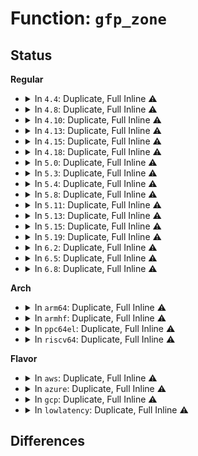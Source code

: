 # Function: <code>gfp_zone</code>

## Status
<b>Regular</b>
<ul>
<li>
<details>
<summary>In <code>4.4</code>: Duplicate, Full Inline ⚠️</summary>

**Collision:** Static Duplication

**Inline:** Full

**Transformation:** False

**Instances:**

```
In kernel/sched/fair.c (0)
Location: include/linux/gfp.h:367
Inline: True
```
```
In mm/oom_kill.c (ffffffff811910d7)
Location: include/linux/gfp.h:367
Inline: True
```
```
In mm/page_alloc.c (0)
Location: include/linux/gfp.h:367
Inline: True
```
```
In mm/vmscan.c (ffffffff811a0e52)
Location: include/linux/gfp.h:367
Inline: True
Inline callers:
  - mm/vmscan.c:throttle_direct_reclaim
  - mm/vmscan.c:do_try_to_free_pages
```
```
In mm/shmem.c (ffffffff811a908f)
Location: include/linux/gfp.h:367
Inline: True
Inline callers:
  - mm/shmem.c:shmem_getpage_gfp
```
```
In mm/mempolicy.c (0)
Location: include/linux/gfp.h:367
Inline: True
```
```
In mm/slub.c (ffffffff811ea7bf)
Location: include/linux/gfp.h:367
Inline: True
Inline callers:
  - mm/slub.c:___slab_alloc
```
```
In mm/migrate.c (0)
Location: include/linux/gfp.h:367
Inline: True
```
```
In fs/buffer.c (0)
Location: include/linux/gfp.h:367
Inline: True
```
</details>
</li>
<li>
<details>
<summary>In <code>4.8</code>: Duplicate, Full Inline ⚠️</summary>

**Collision:** Static Duplication

**Inline:** Full

**Transformation:** False

**Instances:**

```
In kernel/sched/fair.c (ffffffff810b516f)
Location: include/linux/gfp.h:377
Inline: True
Inline callers:
  - kernel/sched/fair.c:task_numa_work
```
```
In mm/oom_kill.c (ffffffff811a58c4)
Location: include/linux/gfp.h:377
Inline: True
```
```
In mm/page_alloc.c (ffffffff811ab05b)
Location: include/linux/gfp.h:377
Inline: True
Inline callers:
  - mm/page_alloc.c:__alloc_pages_nodemask
```
```
In mm/vmscan.c (ffffffff811bbfe0)
Location: include/linux/gfp.h:377
Inline: True
Inline callers:
  - mm/vmscan.c:node_reclaim
  - mm/vmscan.c:try_to_free_pages
  - mm/vmscan.c:throttle_direct_reclaim
  - mm/vmscan.c:do_try_to_free_pages
```
```
In mm/shmem.c (ffffffff811c077c)
Location: include/linux/gfp.h:377
Inline: True
Inline callers:
  - mm/shmem.c:shmem_getpage_gfp
  - mm/shmem.c:shmem_unuse
```
```
In mm/mempolicy.c (ffffffff811ffd7a)
Location: include/linux/gfp.h:377
Inline: True
Inline callers:
  - mm/mempolicy.c:queue_pages_test_walk
```
```
In mm/slub.c (ffffffff81209dd0)
Location: include/linux/gfp.h:377
Inline: True
Inline callers:
  - mm/slub.c:___slab_alloc
```
```
In mm/migrate.c (ffffffff81212a3e)
Location: include/linux/gfp.h:377
Inline: True
Inline callers:
  - mm/migrate.c:SyS_move_pages
```
```
In fs/buffer.c (0)
Location: include/linux/gfp.h:377
Inline: True
```
</details>
</li>
<li>
<details>
<summary>In <code>4.10</code>: Duplicate, Full Inline ⚠️</summary>

**Collision:** Static Duplication

**Inline:** Full

**Transformation:** False

**Instances:**

```
In kernel/sched/fair.c (ffffffff810bb638)
Location: include/linux/gfp.h:370
Inline: True
Inline callers:
  - kernel/sched/fair.c:task_numa_work
```
```
In mm/oom_kill.c (ffffffff811b5d67)
Location: include/linux/gfp.h:370
Inline: True
```
```
In mm/page_alloc.c (ffffffff811bb6db)
Location: include/linux/gfp.h:370
Inline: True
Inline callers:
  - mm/page_alloc.c:__alloc_pages_nodemask
```
```
In mm/vmscan.c (ffffffff811cc6b0)
Location: include/linux/gfp.h:370
Inline: True
Inline callers:
  - mm/vmscan.c:node_reclaim
  - mm/vmscan.c:try_to_free_pages
  - mm/vmscan.c:throttle_direct_reclaim
  - mm/vmscan.c:do_try_to_free_pages
```
```
In mm/shmem.c (ffffffff811d0d68)
Location: include/linux/gfp.h:370
Inline: True
Inline callers:
  - mm/shmem.c:shmem_getpage_gfp
  - mm/shmem.c:shmem_unuse
```
```
In mm/mempolicy.c (ffffffff812118a5)
Location: include/linux/gfp.h:370
Inline: True
Inline callers:
  - mm/mempolicy.c:queue_pages_test_walk
```
```
In mm/slub.c (ffffffff8121be40)
Location: include/linux/gfp.h:370
Inline: True
Inline callers:
  - mm/slub.c:___slab_alloc
```
```
In mm/migrate.c (ffffffff81224d39)
Location: include/linux/gfp.h:370
Inline: True
Inline callers:
  - mm/migrate.c:SYSC_move_pages
```
```
In fs/buffer.c (0)
Location: include/linux/gfp.h:370
Inline: True
```
</details>
</li>
<li>
<details>
<summary>In <code>4.13</code>: Duplicate, Full Inline ⚠️</summary>

**Collision:** Static Duplication

**Inline:** Full

**Transformation:** False

**Instances:**

```
In kernel/sched/fair.c (ffffffff810b5e5f)
Location: include/linux/gfp.h:416
Inline: True
Inline callers:
  - kernel/sched/fair.c:task_numa_work
```
```
In mm/oom_kill.c (ffffffff811bd8f8)
Location: include/linux/gfp.h:416
Inline: True
```
```
In mm/page_alloc.c (ffffffff811c39ae)
Location: include/linux/gfp.h:416
Inline: True
Inline callers:
  - mm/page_alloc.c:__alloc_pages_nodemask
```
```
In mm/vmscan.c (ffffffff811d531d)
Location: include/linux/gfp.h:416
Inline: True
Inline callers:
  - mm/vmscan.c:node_reclaim
  - mm/vmscan.c:try_to_free_pages
  - mm/vmscan.c:throttle_direct_reclaim
  - mm/vmscan.c:do_try_to_free_pages
```
```
In mm/shmem.c (ffffffff811d980c)
Location: include/linux/gfp.h:416
Inline: True
Inline callers:
  - mm/shmem.c:shmem_getpage_gfp
  - mm/shmem.c:shmem_unuse
```
```
In mm/hugetlb.c (ffffffff8121441e)
Location: include/linux/gfp.h:416
Inline: True
Inline callers:
  - mm/hugetlb.c:dequeue_huge_page_nodemask
```
```
In mm/mempolicy.c (ffffffff8121d1c6)
Location: include/linux/gfp.h:416
Inline: True
Inline callers:
  - mm/mempolicy.c:queue_pages_test_walk
```
```
In mm/slub.c (ffffffff812279a0)
Location: include/linux/gfp.h:416
Inline: True
Inline callers:
  - mm/slub.c:___slab_alloc
```
```
In mm/migrate.c (ffffffff81230421)
Location: include/linux/gfp.h:416
Inline: True
Inline callers:
  - mm/migrate.c:SYSC_move_pages
```
```
In fs/buffer.c (0)
Location: include/linux/gfp.h:416
Inline: True
```
</details>
</li>
<li>
<details>
<summary>In <code>4.15</code>: Duplicate, Full Inline ⚠️</summary>

**Collision:** Static Duplication

**Inline:** Full

**Transformation:** False

**Instances:**

```
In kernel/sched/fair.c (ffffffff810be6ff)
Location: include/linux/gfp.h:401
Inline: True
Inline callers:
  - kernel/sched/fair.c:task_numa_work
```
```
In mm/oom_kill.c (ffffffff811d2538)
Location: include/linux/gfp.h:401
Inline: True
```
```
In mm/page_alloc.c (ffffffff811d874b)
Location: include/linux/gfp.h:401
Inline: True
Inline callers:
  - mm/page_alloc.c:__alloc_pages_nodemask
```
```
In mm/vmscan.c (ffffffff811ea84d)
Location: include/linux/gfp.h:401
Inline: True
Inline callers:
  - mm/vmscan.c:node_reclaim
  - mm/vmscan.c:try_to_free_pages
  - mm/vmscan.c:throttle_direct_reclaim
  - mm/vmscan.c:do_try_to_free_pages
```
```
In mm/shmem.c (ffffffff811ef4dc)
Location: include/linux/gfp.h:401
Inline: True
Inline callers:
  - mm/shmem.c:shmem_getpage_gfp
  - mm/shmem.c:shmem_unuse
```
```
In mm/hugetlb.c (ffffffff8122efde)
Location: include/linux/gfp.h:401
Inline: True
Inline callers:
  - mm/hugetlb.c:dequeue_huge_page_nodemask
```
```
In mm/mempolicy.c (ffffffff812383b6)
Location: include/linux/gfp.h:401
Inline: True
Inline callers:
  - mm/mempolicy.c:queue_pages_test_walk
```
```
In mm/slub.c (ffffffff81243af3)
Location: include/linux/gfp.h:401
Inline: True
Inline callers:
  - mm/slub.c:___slab_alloc
```
```
In mm/migrate.c (ffffffff8124e0ab)
Location: include/linux/gfp.h:401
Inline: True
Inline callers:
  - mm/migrate.c:SYSC_move_pages
```
</details>
</li>
<li>
<details>
<summary>In <code>4.18</code>: Duplicate, Full Inline ⚠️</summary>

**Collision:** Static Duplication

**Inline:** Full

**Transformation:** False

**Instances:**

```
In kernel/sched/fair.c (ffffffff810c6850)
Location: include/linux/gfp.h:401
Inline: True
Inline callers:
  - kernel/sched/fair.c:task_numa_work
```
```
In mm/oom_kill.c (ffffffff811f3441)
Location: include/linux/gfp.h:401
Inline: True
```
```
In mm/page_alloc.c (ffffffff811f995f)
Location: include/linux/gfp.h:401
Inline: True
Inline callers:
  - mm/page_alloc.c:__alloc_pages_nodemask
```
```
In mm/vmscan.c (ffffffff8120bfc8)
Location: include/linux/gfp.h:401
Inline: True
Inline callers:
  - mm/vmscan.c:__node_reclaim
  - mm/vmscan.c:try_to_free_pages
  - mm/vmscan.c:throttle_direct_reclaim
  - mm/vmscan.c:do_try_to_free_pages
```
```
In mm/shmem.c (ffffffff812115a0)
Location: include/linux/gfp.h:401
Inline: True
Inline callers:
  - mm/shmem.c:shmem_getpage_gfp
  - mm/shmem.c:shmem_unuse
```
```
In mm/hugetlb.c (ffffffff8125254a)
Location: include/linux/gfp.h:401
Inline: True
Inline callers:
  - mm/hugetlb.c:alloc_fresh_huge_page
  - mm/hugetlb.c:dequeue_huge_page_nodemask
```
```
In mm/mempolicy.c (ffffffff8125b933)
Location: include/linux/gfp.h:401
Inline: True
Inline callers:
  - mm/mempolicy.c:queue_pages_test_walk
```
```
In mm/slub.c (ffffffff81266346)
Location: include/linux/gfp.h:401
Inline: True
Inline callers:
  - mm/slub.c:___slab_alloc
```
```
In mm/migrate.c (ffffffff81271be6)
Location: include/linux/gfp.h:401
Inline: True
Inline callers:
  - mm/migrate.c:kernel_move_pages
```
```
In mm/khugepaged.c (0)
Location: include/linux/gfp.h:401
Inline: True
```
</details>
</li>
<li>
<details>
<summary>In <code>5.0</code>: Duplicate, Full Inline ⚠️</summary>

**Collision:** Static Duplication

**Inline:** Full

**Transformation:** False

**Instances:**

```
In kernel/sched/fair.c (ffffffff810cedd0)
Location: include/linux/gfp.h:418
Inline: True
Inline callers:
  - kernel/sched/fair.c:task_numa_work
```
```
In mm/oom_kill.c (ffffffff81205444)
Location: include/linux/gfp.h:418
Inline: True
```
```
In mm/page_alloc.c (ffffffff8120bf9e)
Location: include/linux/gfp.h:418
Inline: True
Inline callers:
  - mm/page_alloc.c:__alloc_pages_nodemask
```
```
In mm/vmscan.c (ffffffff8121eca9)
Location: include/linux/gfp.h:418
Inline: True
Inline callers:
  - mm/vmscan.c:node_reclaim
  - mm/vmscan.c:try_to_free_pages
  - mm/vmscan.c:throttle_direct_reclaim
  - mm/vmscan.c:do_try_to_free_pages
```
```
In mm/shmem.c (ffffffff8122357e)
Location: include/linux/gfp.h:418
Inline: True
Inline callers:
  - mm/shmem.c:shmem_getpage_gfp
  - mm/shmem.c:shmem_unuse
```
```
In mm/hugetlb.c (ffffffff812667aa)
Location: include/linux/gfp.h:418
Inline: True
Inline callers:
  - mm/hugetlb.c:alloc_fresh_huge_page
  - mm/hugetlb.c:dequeue_huge_page_nodemask
```
```
In mm/mempolicy.c (ffffffff812701e7)
Location: include/linux/gfp.h:418
Inline: True
Inline callers:
  - mm/mempolicy.c:queue_pages_test_walk
  - mm/mempolicy.c:queue_pages_pte_range
  - mm/mempolicy.c:queue_pages_pte_range
```
```
In mm/slub.c (ffffffff8127b081)
Location: include/linux/gfp.h:418
Inline: True
Inline callers:
  - mm/slub.c:___slab_alloc
```
```
In mm/migrate.c (ffffffff81286206)
Location: include/linux/gfp.h:418
Inline: True
Inline callers:
  - mm/migrate.c:kernel_move_pages
```
```
In mm/khugepaged.c (0)
Location: include/linux/gfp.h:418
Inline: True
```
</details>
</li>
<li>
<details>
<summary>In <code>5.3</code>: Duplicate, Full Inline ⚠️</summary>

**Collision:** Static Duplication

**Inline:** Full

**Transformation:** False

**Instances:**

```
In kernel/sched/fair.c (ffffffff810d76a0)
Location: include/linux/gfp.h:418
Inline: True
Inline callers:
  - kernel/sched/fair.c:task_numa_work
```
```
In mm/oom_kill.c (ffffffff8121c3d5)
Location: include/linux/gfp.h:418
Inline: True
```
```
In mm/vmscan.c (ffffffff8122e386)
Location: include/linux/gfp.h:418
Inline: True
Inline callers:
  - mm/vmscan.c:node_reclaim
  - mm/vmscan.c:try_to_free_pages
  - mm/vmscan.c:throttle_direct_reclaim
  - mm/vmscan.c:do_try_to_free_pages
```
```
In mm/shmem.c (ffffffff812332ba)
Location: include/linux/gfp.h:418
Inline: True
Inline callers:
  - mm/shmem.c:shmem_swapin_page
```
```
In mm/page_alloc.c (ffffffff812721b3)
Location: include/linux/gfp.h:418
Inline: True
Inline callers:
  - mm/page_alloc.c:__alloc_pages_nodemask
```
```
In mm/hugetlb.c (ffffffff81281a7c)
Location: include/linux/gfp.h:418
Inline: True
Inline callers:
  - mm/hugetlb.c:alloc_fresh_huge_page
  - mm/hugetlb.c:dequeue_huge_page_nodemask
```
```
In mm/mempolicy.c (ffffffff8128b7f7)
Location: include/linux/gfp.h:418
Inline: True
Inline callers:
  - mm/mempolicy.c:queue_pages_test_walk
  - mm/mempolicy.c:queue_pages_pte_range
  - mm/mempolicy.c:queue_pages_pte_range
```
```
In mm/slub.c (ffffffff81296a1d)
Location: include/linux/gfp.h:418
Inline: True
Inline callers:
  - mm/slub.c:___slab_alloc
```
```
In mm/migrate.c (ffffffff812a06e2)
Location: include/linux/gfp.h:418
Inline: True
Inline callers:
  - mm/migrate.c:do_pages_move
```
```
In mm/khugepaged.c (0)
Location: include/linux/gfp.h:418
Inline: True
```
</details>
</li>
<li>
<details>
<summary>In <code>5.4</code>: Duplicate, Full Inline ⚠️</summary>

**Collision:** Static Duplication

**Inline:** Full

**Transformation:** False

**Instances:**

```
In kernel/sched/fair.c (ffffffff810e1cb0)
Location: include/linux/gfp.h:441
Inline: True
Inline callers:
  - kernel/sched/fair.c:task_numa_work
```
```
In mm/oom_kill.c (ffffffff81229da5)
Location: include/linux/gfp.h:441
Inline: True
```
```
In mm/vmscan.c (ffffffff8123c516)
Location: include/linux/gfp.h:441
Inline: True
Inline callers:
  - mm/vmscan.c:node_reclaim
  - mm/vmscan.c:try_to_free_pages
  - mm/vmscan.c:throttle_direct_reclaim
  - mm/vmscan.c:do_try_to_free_pages
```
```
In mm/shmem.c (ffffffff812414bb)
Location: include/linux/gfp.h:441
Inline: True
Inline callers:
  - mm/shmem.c:shmem_swapin_page
```
```
In mm/page_alloc.c (ffffffff81281013)
Location: include/linux/gfp.h:441
Inline: True
Inline callers:
  - mm/page_alloc.c:__alloc_pages_nodemask
```
```
In mm/hugetlb.c (ffffffff8129148d)
Location: include/linux/gfp.h:441
Inline: True
Inline callers:
  - mm/hugetlb.c:alloc_fresh_huge_page
  - mm/hugetlb.c:dequeue_huge_page_nodemask
```
```
In mm/mempolicy.c (ffffffff8129b367)
Location: include/linux/gfp.h:441
Inline: True
Inline callers:
  - mm/mempolicy.c:queue_pages_test_walk
  - mm/mempolicy.c:queue_pages_pte_range
  - mm/mempolicy.c:queue_pages_pte_range
```
```
In mm/slub.c (ffffffff812a67d7)
Location: include/linux/gfp.h:441
Inline: True
Inline callers:
  - mm/slub.c:___slab_alloc
```
```
In mm/migrate.c (ffffffff812b1b33)
Location: include/linux/gfp.h:441
Inline: True
Inline callers:
  - mm/migrate.c:do_pages_move
```
```
In mm/khugepaged.c (0)
Location: include/linux/gfp.h:441
Inline: True
```
</details>
</li>
<li>
<details>
<summary>In <code>5.8</code>: Duplicate, Full Inline ⚠️</summary>

**Collision:** Static Duplication

**Inline:** Full

**Transformation:** False

**Instances:**

```
In mm/oom_kill.c (ffffffff812556c5)
Location: include/linux/gfp.h:448
Inline: True
Inline callers:
  - mm/oom_kill.c:constrained_alloc
```
```
In mm/vmscan.c (ffffffff81269483)
Location: include/linux/gfp.h:448
Inline: True
Inline callers:
  - mm/vmscan.c:__node_reclaim
  - mm/vmscan.c:try_to_free_pages
  - mm/vmscan.c:throttle_direct_reclaim
  - mm/vmscan.c:shrink_zones
```
```
In mm/shmem.c (ffffffff8126dd4f)
Location: include/linux/gfp.h:448
Inline: True
Inline callers:
  - mm/shmem.c:shmem_swapin_page
```
```
In mm/page_alloc.c (ffffffff812b418e)
Location: include/linux/gfp.h:448
Inline: True
Inline callers:
  - mm/page_alloc.c:alloc_contig_pages
  - mm/page_alloc.c:__alloc_pages_nodemask
```
```
In mm/hugetlb.c (ffffffff812c3631)
Location: include/linux/gfp.h:448
Inline: True
Inline callers:
  - mm/hugetlb.c:dequeue_huge_page_nodemask
```
```
In mm/mempolicy.c (ffffffff812ce76e)
Location: include/linux/gfp.h:448
Inline: True
Inline callers:
  - mm/mempolicy.c:vma_migratable
```
```
In mm/slub.c (ffffffff812daf75)
Location: include/linux/gfp.h:448
Inline: True
Inline callers:
  - mm/slub.c:get_any_partial
```
```
In mm/khugepaged.c (0)
Location: include/linux/gfp.h:448
Inline: True
```
</details>
</li>
<li>
<details>
<summary>In <code>5.11</code>: Duplicate, Full Inline ⚠️</summary>

**Collision:** Static Duplication

**Inline:** Full

**Transformation:** False

**Instances:**

```
In mm/oom_kill.c (ffffffff81260345)
Location: include/linux/gfp.h:450
Inline: True
Inline callers:
  - mm/oom_kill.c:constrained_alloc
```
```
In mm/vmscan.c (ffffffff81273fbd)
Location: include/linux/gfp.h:450
Inline: True
Inline callers:
  - mm/vmscan.c:__node_reclaim
  - mm/vmscan.c:try_to_free_pages
  - mm/vmscan.c:throttle_direct_reclaim
  - mm/vmscan.c:shrink_zones
```
```
In mm/shmem.c (ffffffff81279a4d)
Location: include/linux/gfp.h:450
Inline: True
Inline callers:
  - mm/shmem.c:shmem_swapin_page
```
```
In mm/page_alloc.c (ffffffff812bfc0e)
Location: include/linux/gfp.h:450
Inline: True
Inline callers:
  - mm/page_alloc.c:alloc_contig_pages
  - mm/page_alloc.c:__alloc_pages_nodemask
```
```
In mm/hugetlb.c (ffffffff812cf5af)
Location: include/linux/gfp.h:450
Inline: True
Inline callers:
  - mm/hugetlb.c:dequeue_huge_page_nodemask
```
```
In mm/mempolicy.c (ffffffff812da0ae)
Location: include/linux/gfp.h:450
Inline: True
Inline callers:
  - mm/mempolicy.c:vma_migratable
```
```
In mm/slub.c (ffffffff812e7865)
Location: include/linux/gfp.h:450
Inline: True
Inline callers:
  - mm/slub.c:get_any_partial
```
```
In mm/khugepaged.c (0)
Location: include/linux/gfp.h:450
Inline: True
```
</details>
</li>
<li>
<details>
<summary>In <code>5.13</code>: Duplicate, Full Inline ⚠️</summary>

**Collision:** Static Duplication

**Inline:** Full

**Transformation:** False

**Instances:**

```
In mm/oom_kill.c (ffffffff81265048)
Location: include/linux/gfp.h:464
Inline: True
Inline callers:
  - mm/oom_kill.c:constrained_alloc
```
```
In mm/vmscan.c (ffffffff81278df8)
Location: include/linux/gfp.h:464
Inline: True
Inline callers:
  - mm/vmscan.c:__node_reclaim
  - mm/vmscan.c:try_to_free_pages
  - mm/vmscan.c:throttle_direct_reclaim
  - mm/vmscan.c:do_try_to_free_pages
```
```
In mm/shmem.c (ffffffff8127eb9f)
Location: include/linux/gfp.h:464
Inline: True
Inline callers:
  - mm/shmem.c:shmem_swapin_page
```
```
In mm/page_alloc.c (ffffffff812c536a)
Location: include/linux/gfp.h:464
Inline: True
Inline callers:
  - mm/page_alloc.c:alloc_contig_pages
  - mm/page_alloc.c:__alloc_pages
  - mm/page_alloc.c:__alloc_pages_bulk
```
```
In mm/hugetlb.c (ffffffff812d678a)
Location: include/linux/gfp.h:464
Inline: True
Inline callers:
  - mm/hugetlb.c:dequeue_huge_page_nodemask
```
```
In mm/mempolicy.c (ffffffff812e190e)
Location: include/linux/gfp.h:464
Inline: True
Inline callers:
  - mm/mempolicy.c:vma_migratable
```
```
In mm/slub.c (ffffffff812eefd5)
Location: include/linux/gfp.h:464
Inline: True
Inline callers:
  - mm/slub.c:get_any_partial
```
```
In mm/khugepaged.c (0)
Location: include/linux/gfp.h:464
Inline: True
```
</details>
</li>
<li>
<details>
<summary>In <code>5.15</code>: Duplicate, Full Inline ⚠️</summary>

**Collision:** Static Duplication

**Inline:** Full

**Transformation:** False

**Instances:**

```
In mm/oom_kill.c (ffffffff812a1878)
Location: include/linux/gfp.h:476
Inline: True
Inline callers:
  - mm/oom_kill.c:constrained_alloc
```
```
In mm/vmscan.c (ffffffff812b6bde)
Location: include/linux/gfp.h:476
Inline: True
Inline callers:
  - mm/vmscan.c:__node_reclaim
  - mm/vmscan.c:try_to_free_pages
  - mm/vmscan.c:throttle_direct_reclaim
  - mm/vmscan.c:do_try_to_free_pages
```
```
In mm/shmem.c (ffffffff812bc729)
Location: include/linux/gfp.h:476
Inline: True
Inline callers:
  - mm/shmem.c:shmem_swapin_page
```
```
In mm/page_alloc.c (ffffffff813098ca)
Location: include/linux/gfp.h:476
Inline: True
Inline callers:
  - mm/page_alloc.c:alloc_contig_pages
  - mm/page_alloc.c:__alloc_pages
  - mm/page_alloc.c:__alloc_pages_bulk
```
```
In mm/hugetlb.c (ffffffff8131c51e)
Location: include/linux/gfp.h:476
Inline: True
Inline callers:
  - mm/hugetlb.c:dequeue_huge_page_nodemask
```
```
In mm/mempolicy.c (ffffffff8132934d)
Location: include/linux/gfp.h:476
Inline: True
Inline callers:
  - mm/mempolicy.c:policy_nodemask
  - mm/mempolicy.c:vma_migratable
```
```
In mm/slub.c (ffffffff813372e5)
Location: include/linux/gfp.h:476
Inline: True
Inline callers:
  - mm/slub.c:get_any_partial
```
```
In mm/khugepaged.c (0)
Location: include/linux/gfp.h:476
Inline: True
```
</details>
</li>
<li>
<details>
<summary>In <code>5.19</code>: Duplicate, Full Inline ⚠️</summary>

**Collision:** Static Duplication

**Inline:** Full

**Transformation:** False

**Instances:**

```
In mm/oom_kill.c (ffffffff812f9738)
Location: include/linux/gfp.h:493
Inline: True
Inline callers:
  - mm/oom_kill.c:constrained_alloc
```
```
In mm/vmscan.c (ffffffff81312ade)
Location: include/linux/gfp.h:493
Inline: True
Inline callers:
  - mm/vmscan.c:__node_reclaim
  - mm/vmscan.c:try_to_free_pages
  - mm/vmscan.c:throttle_direct_reclaim
```
```
In mm/shmem.c (ffffffff813186da)
Location: include/linux/gfp.h:493
Inline: True
Inline callers:
  - mm/shmem.c:shmem_swapin_folio
```
```
In mm/page_alloc.c (ffffffff81372138)
Location: include/linux/gfp.h:493
Inline: True
Inline callers:
  - mm/page_alloc.c:alloc_contig_pages
  - mm/page_alloc.c:__alloc_pages
  - mm/page_alloc.c:__alloc_pages_bulk
```
```
In mm/hugetlb.c (ffffffff81387699)
Location: include/linux/gfp.h:493
Inline: True
Inline callers:
  - mm/hugetlb.c:dequeue_huge_page_nodemask
```
```
In mm/mempolicy.c (ffffffff8139866e)
Location: include/linux/gfp.h:493
Inline: True
Inline callers:
  - mm/mempolicy.c:policy_nodemask
  - mm/mempolicy.c:vma_migratable
```
```
In mm/slub.c (ffffffff813a8be5)
Location: include/linux/gfp.h:493
Inline: True
Inline callers:
  - mm/slub.c:get_any_partial
```
```
In mm/khugepaged.c (0)
Location: include/linux/gfp.h:493
Inline: True
```
</details>
</li>
<li>
<details>
<summary>In <code>6.2</code>: Duplicate, Full Inline ⚠️</summary>

**Collision:** Static Duplication

**Inline:** Full

**Transformation:** False

**Instances:**

```
In mm/oom_kill.c (ffffffff8136421a)
Location: include/linux/gfp.h:129
Inline: True
Inline callers:
  - mm/oom_kill.c:dump_header
  - mm/oom_kill.c:constrained_alloc
```
```
In mm/vmscan.c (ffffffff81385f21)
Location: include/linux/gfp.h:129
Inline: True
Inline callers:
  - mm/vmscan.c:__node_reclaim
  - mm/vmscan.c:try_to_free_pages
  - mm/vmscan.c:throttle_direct_reclaim
```
```
In mm/shmem.c (ffffffff8138c637)
Location: include/linux/gfp.h:129
Inline: True
Inline callers:
  - mm/shmem.c:shmem_swapin_folio
```
```
In mm/page_alloc.c (ffffffff813ef968)
Location: include/linux/gfp.h:129
Inline: True
Inline callers:
  - mm/page_alloc.c:alloc_contig_pages
  - mm/page_alloc.c:__alloc_pages
  - mm/page_alloc.c:__alloc_pages_bulk
  - mm/page_alloc.c:warn_alloc
```
```
In mm/hugetlb.c (ffffffff81405ac9)
Location: include/linux/gfp.h:129
Inline: True
Inline callers:
  - mm/hugetlb.c:dequeue_huge_page_nodemask
```
```
In mm/mempolicy.c (ffffffff8141848e)
Location: include/linux/gfp.h:129
Inline: True
Inline callers:
  - mm/mempolicy.c:policy_nodemask
  - mm/mempolicy.c:vma_migratable
```
```
In mm/slub.c (ffffffff81429ce2)
Location: include/linux/gfp.h:129
Inline: True
Inline callers:
  - mm/slub.c:get_any_partial
```
```
In mm/khugepaged.c (0)
Location: include/linux/gfp.h:129
Inline: True
```
</details>
</li>
<li>
<details>
<summary>In <code>6.5</code>: Duplicate, Full Inline ⚠️</summary>

**Collision:** Static Duplication

**Inline:** Full

**Transformation:** False

**Instances:**

```
In mm/oom_kill.c (ffffffff813966ea)
Location: include/linux/gfp.h:129
Inline: True
Inline callers:
  - mm/oom_kill.c:dump_header
  - mm/oom_kill.c:constrained_alloc
```
```
In mm/vmscan.c (ffffffff813b91f1)
Location: include/linux/gfp.h:129
Inline: True
Inline callers:
  - mm/vmscan.c:__node_reclaim
  - mm/vmscan.c:try_to_free_pages
  - mm/vmscan.c:throttle_direct_reclaim
```
```
In mm/shmem.c (ffffffff813bec60)
Location: include/linux/gfp.h:129
Inline: True
Inline callers:
  - mm/shmem.c:shmem_swapin_folio
```
```
In mm/page_alloc.c (ffffffff814234d3)
Location: include/linux/gfp.h:129
Inline: True
Inline callers:
  - mm/page_alloc.c:alloc_contig_pages
  - mm/page_alloc.c:__alloc_pages
  - mm/page_alloc.c:__alloc_pages_bulk
  - mm/page_alloc.c:warn_alloc
```
```
In mm/hugetlb.c (ffffffff81439003)
Location: include/linux/gfp.h:129
Inline: True
Inline callers:
  - mm/hugetlb.c:dequeue_hugetlb_folio_nodemask
```
```
In mm/mempolicy.c (ffffffff8144b9de)
Location: include/linux/gfp.h:129
Inline: True
Inline callers:
  - mm/mempolicy.c:policy_nodemask
  - mm/mempolicy.c:vma_migratable
```
```
In mm/slub.c (ffffffff8145f0c2)
Location: include/linux/gfp.h:129
Inline: True
Inline callers:
  - mm/slub.c:get_any_partial
```
```
In mm/khugepaged.c (0)
Location: include/linux/gfp.h:129
Inline: True
```
</details>
</li>
<li>
<details>
<summary>In <code>6.8</code>: Duplicate, Full Inline ⚠️</summary>

**Collision:** Static Duplication

**Inline:** Full

**Transformation:** False

**Instances:**

```
In mm/oom_kill.c (ffffffff813c0745)
Location: include/linux/gfp.h:130
Inline: True
Inline callers:
  - mm/oom_kill.c:dump_header
  - mm/oom_kill.c:constrained_alloc
```
```
In mm/vmscan.c (ffffffff813e21f1)
Location: include/linux/gfp.h:130
Inline: True
Inline callers:
  - mm/vmscan.c:__node_reclaim
  - mm/vmscan.c:try_to_free_pages
  - mm/vmscan.c:throttle_direct_reclaim
```
```
In mm/shmem.c (ffffffff813e9c94)
Location: include/linux/gfp.h:130
Inline: True
Inline callers:
  - mm/shmem.c:shmem_swapin_folio
```
```
In mm/page_alloc.c (ffffffff81450403)
Location: include/linux/gfp.h:130
Inline: True
Inline callers:
  - mm/page_alloc.c:alloc_contig_pages
  - mm/page_alloc.c:__alloc_pages
  - mm/page_alloc.c:__alloc_pages_bulk
  - mm/page_alloc.c:warn_alloc
```
```
In mm/slub.c (ffffffff8145a231)
Location: include/linux/gfp.h:130
Inline: True
Inline callers:
  - mm/slub.c:get_any_partial
```
```
In mm/hugetlb.c (ffffffff81472b33)
Location: include/linux/gfp.h:130
Inline: True
Inline callers:
  - mm/hugetlb.c:dequeue_hugetlb_folio_nodemask
```
```
In mm/mempolicy.c (ffffffff814826bf)
Location: include/linux/gfp.h:130
Inline: True
Inline callers:
  - mm/mempolicy.c:policy_nodemask
  - mm/mempolicy.c:vma_migratable
```
```
In mm/khugepaged.c (0)
Location: include/linux/gfp.h:130
Inline: True
```
</details>
</li>
</ul>
<b>Arch</b>
<ul>
<li>
<details>
<summary>In <code>arm64</code>: Duplicate, Full Inline ⚠️</summary>

**Collision:** Static Duplication

**Inline:** Full

**Transformation:** False

**Instances:**

```
In kernel/sched/fair.c (ffff800010142bd0)
Location: include/linux/gfp.h:441
Inline: True
Inline callers:
  - kernel/sched/fair.c:task_numa_work
```
```
In mm/oom_kill.c (ffff8000102b7cf4)
Location: include/linux/gfp.h:441
Inline: True
```
```
In mm/vmscan.c (ffff8000102cd75c)
Location: include/linux/gfp.h:441
Inline: True
Inline callers:
  - mm/vmscan.c:node_reclaim
  - mm/vmscan.c:try_to_free_pages
  - mm/vmscan.c:throttle_direct_reclaim
  - mm/vmscan.c:do_try_to_free_pages
```
```
In mm/shmem.c (ffff8000102d3828)
Location: include/linux/gfp.h:441
Inline: True
Inline callers:
  - mm/shmem.c:shmem_swapin_page
```
```
In mm/page_alloc.c (ffff800010318ccc)
Location: include/linux/gfp.h:441
Inline: True
Inline callers:
  - mm/page_alloc.c:__alloc_pages_nodemask
```
```
In mm/hugetlb.c (ffff80001032e5ec)
Location: include/linux/gfp.h:441
Inline: True
Inline callers:
  - mm/hugetlb.c:alloc_gigantic_page
  - mm/hugetlb.c:dequeue_huge_page_nodemask
```
```
In mm/mempolicy.c (ffff80001033a204)
Location: include/linux/gfp.h:441
Inline: True
Inline callers:
  - mm/mempolicy.c:queue_pages_test_walk
  - mm/mempolicy.c:queue_pages_pte_range
  - mm/mempolicy.c:queue_pages_pte_range
```
```
In mm/slub.c (ffff800010347ad4)
Location: include/linux/gfp.h:441
Inline: True
Inline callers:
  - mm/slub.c:___slab_alloc
```
```
In mm/migrate.c (ffff8000103522a0)
Location: include/linux/gfp.h:441
Inline: True
Inline callers:
  - mm/migrate.c:do_pages_move
```
```
In mm/khugepaged.c (0)
Location: include/linux/gfp.h:441
Inline: True
```
</details>
</li>
<li>
<details>
<summary>In <code>armhf</code>: Duplicate, Full Inline ⚠️</summary>

**Collision:** Static Duplication

**Inline:** Full

**Transformation:** False

**Instances:**

```
In mm/oom_kill.c (0)
Location: include/linux/gfp.h:441
Inline: True
```
```
In mm/vmscan.c (c04f6ffc)
Location: include/linux/gfp.h:441
Inline: True
Inline callers:
  - mm/vmscan.c:try_to_free_pages
  - mm/vmscan.c:try_to_free_pages
  - mm/vmscan.c:do_try_to_free_pages
```
```
In mm/shmem.c (c04fbb80)
Location: include/linux/gfp.h:441
Inline: True
Inline callers:
  - mm/shmem.c:shmem_swapin_page
```
```
In mm/page_alloc.c (c05336b0)
Location: include/linux/gfp.h:441
Inline: True
Inline callers:
  - mm/page_alloc.c:__alloc_pages_nodemask
```
</details>
</li>
<li>
<details>
<summary>In <code>ppc64el</code>: Duplicate, Full Inline ⚠️</summary>

**Collision:** Static Duplication

**Inline:** Full

**Transformation:** False

**Instances:**

```
In kernel/sched/fair.c (c000000000192988)
Location: include/linux/gfp.h:441
Inline: True
Inline callers:
  - kernel/sched/fair.c:task_numa_work
```
```
In mm/oom_kill.c (c00000000036fb98)
Location: include/linux/gfp.h:441
Inline: True
```
```
In mm/vmscan.c (c00000000038b198)
Location: include/linux/gfp.h:441
Inline: True
Inline callers:
  - mm/vmscan.c:node_reclaim
  - mm/vmscan.c:try_to_free_pages
  - mm/vmscan.c:throttle_direct_reclaim
  - mm/vmscan.c:do_try_to_free_pages
```
```
In mm/shmem.c (c000000000392a6c)
Location: include/linux/gfp.h:441
Inline: True
Inline callers:
  - mm/shmem.c:shmem_swapin_page
```
```
In mm/page_alloc.c (c0000000003eb664)
Location: include/linux/gfp.h:441
Inline: True
Inline callers:
  - mm/page_alloc.c:__alloc_pages_nodemask
```
```
In mm/hugetlb.c (c000000000407620)
Location: include/linux/gfp.h:441
Inline: True
Inline callers:
  - mm/hugetlb.c:alloc_fresh_huge_page
  - mm/hugetlb.c:dequeue_huge_page_nodemask
```
```
In mm/mempolicy.c (c000000000414898)
Location: include/linux/gfp.h:441
Inline: True
Inline callers:
  - mm/mempolicy.c:queue_pages_test_walk
  - mm/mempolicy.c:queue_pages_pte_range
  - mm/mempolicy.c:queue_pages_pte_range
```
```
In mm/slub.c (c000000000425e98)
Location: include/linux/gfp.h:441
Inline: True
Inline callers:
  - mm/slub.c:___slab_alloc
```
```
In mm/migrate.c (c000000000438a10)
Location: include/linux/gfp.h:441
Inline: True
Inline callers:
  - mm/migrate.c:do_pages_move
```
```
In mm/khugepaged.c (0)
Location: include/linux/gfp.h:441
Inline: True
```
</details>
</li>
<li>
<details>
<summary>In <code>riscv64</code>: Duplicate, Full Inline ⚠️</summary>

**Collision:** Static Duplication

**Inline:** Full

**Transformation:** False

**Instances:**

```
In mm/oom_kill.c (0)
Location: include/linux/gfp.h:441
Inline: True
```
```
In mm/vmscan.c (ffffffe0001eba34)
Location: include/linux/gfp.h:441
Inline: True
Inline callers:
  - mm/vmscan.c:try_to_free_pages
  - mm/vmscan.c:throttle_direct_reclaim
  - mm/vmscan.c:do_try_to_free_pages
```
```
In mm/shmem.c (ffffffe0001ef914)
Location: include/linux/gfp.h:441
Inline: True
Inline callers:
  - mm/shmem.c:shmem_swapin_page
```
```
In mm/page_alloc.c (ffffffe00021ea48)
Location: include/linux/gfp.h:441
Inline: True
Inline callers:
  - mm/page_alloc.c:__alloc_pages_nodemask
```
```
In mm/hugetlb.c (ffffffe00022c5a2)
Location: include/linux/gfp.h:441
Inline: True
Inline callers:
  - mm/hugetlb.c:alloc_fresh_huge_page
```
</details>
</li>
</ul>
<b>Flavor</b>
<ul>
<li>
<details>
<summary>In <code>aws</code>: Duplicate, Full Inline ⚠️</summary>

**Collision:** Static Duplication

**Inline:** Full

**Transformation:** False

**Instances:**

```
In kernel/sched/fair.c (ffffffff810dbe60)
Location: include/linux/gfp.h:441
Inline: True
Inline callers:
  - kernel/sched/fair.c:task_numa_work
```
```
In mm/oom_kill.c (ffffffff812223f5)
Location: include/linux/gfp.h:441
Inline: True
```
```
In mm/vmscan.c (ffffffff81234b66)
Location: include/linux/gfp.h:441
Inline: True
Inline callers:
  - mm/vmscan.c:node_reclaim
  - mm/vmscan.c:try_to_free_pages
  - mm/vmscan.c:throttle_direct_reclaim
  - mm/vmscan.c:do_try_to_free_pages
```
```
In mm/shmem.c (ffffffff81239b0b)
Location: include/linux/gfp.h:441
Inline: True
Inline callers:
  - mm/shmem.c:shmem_swapin_page
```
```
In mm/page_alloc.c (ffffffff81279663)
Location: include/linux/gfp.h:441
Inline: True
Inline callers:
  - mm/page_alloc.c:__alloc_pages_nodemask
```
```
In mm/hugetlb.c (ffffffff81289a6d)
Location: include/linux/gfp.h:441
Inline: True
Inline callers:
  - mm/hugetlb.c:alloc_fresh_huge_page
  - mm/hugetlb.c:dequeue_huge_page_nodemask
```
```
In mm/mempolicy.c (ffffffff81293947)
Location: include/linux/gfp.h:441
Inline: True
Inline callers:
  - mm/mempolicy.c:queue_pages_test_walk
  - mm/mempolicy.c:queue_pages_pte_range
  - mm/mempolicy.c:queue_pages_pte_range
```
```
In mm/slub.c (ffffffff8129edb7)
Location: include/linux/gfp.h:441
Inline: True
Inline callers:
  - mm/slub.c:___slab_alloc
```
```
In mm/migrate.c (ffffffff812aa113)
Location: include/linux/gfp.h:441
Inline: True
Inline callers:
  - mm/migrate.c:do_pages_move
```
```
In mm/khugepaged.c (0)
Location: include/linux/gfp.h:441
Inline: True
```
</details>
</li>
<li>
<details>
<summary>In <code>azure</code>: Duplicate, Full Inline ⚠️</summary>

**Collision:** Static Duplication

**Inline:** Full

**Transformation:** False

**Instances:**

```
In kernel/sched/fair.c (ffffffff810cae70)
Location: include/linux/gfp.h:441
Inline: True
Inline callers:
  - kernel/sched/fair.c:task_numa_work
```
```
In mm/oom_kill.c (ffffffff812155a5)
Location: include/linux/gfp.h:441
Inline: True
```
```
In mm/vmscan.c (ffffffff81227bd6)
Location: include/linux/gfp.h:441
Inline: True
Inline callers:
  - mm/vmscan.c:node_reclaim
  - mm/vmscan.c:try_to_free_pages
  - mm/vmscan.c:throttle_direct_reclaim
  - mm/vmscan.c:do_try_to_free_pages
```
```
In mm/shmem.c (ffffffff8122cb27)
Location: include/linux/gfp.h:441
Inline: True
Inline callers:
  - mm/shmem.c:shmem_swapin_page
```
```
In mm/page_alloc.c (ffffffff8126b553)
Location: include/linux/gfp.h:441
Inline: True
Inline callers:
  - mm/page_alloc.c:__alloc_pages_nodemask
```
```
In mm/hugetlb.c (ffffffff8127b89d)
Location: include/linux/gfp.h:441
Inline: True
Inline callers:
  - mm/hugetlb.c:alloc_fresh_huge_page
  - mm/hugetlb.c:dequeue_huge_page_nodemask
```
```
In mm/mempolicy.c (ffffffff81285557)
Location: include/linux/gfp.h:441
Inline: True
Inline callers:
  - mm/mempolicy.c:queue_pages_test_walk
  - mm/mempolicy.c:queue_pages_pte_range
  - mm/mempolicy.c:queue_pages_pte_range
```
```
In mm/slub.c (ffffffff812908f7)
Location: include/linux/gfp.h:441
Inline: True
Inline callers:
  - mm/slub.c:___slab_alloc
```
```
In mm/migrate.c (ffffffff8129ba73)
Location: include/linux/gfp.h:441
Inline: True
Inline callers:
  - mm/migrate.c:do_pages_move
```
```
In mm/khugepaged.c (0)
Location: include/linux/gfp.h:441
Inline: True
```
</details>
</li>
<li>
<details>
<summary>In <code>gcp</code>: Duplicate, Full Inline ⚠️</summary>

**Collision:** Static Duplication

**Inline:** Full

**Transformation:** False

**Instances:**

```
In kernel/sched/fair.c (ffffffff810d81e0)
Location: include/linux/gfp.h:441
Inline: True
Inline callers:
  - kernel/sched/fair.c:task_numa_work
```
```
In mm/oom_kill.c (ffffffff81220195)
Location: include/linux/gfp.h:441
Inline: True
```
```
In mm/vmscan.c (ffffffff81232906)
Location: include/linux/gfp.h:441
Inline: True
Inline callers:
  - mm/vmscan.c:node_reclaim
  - mm/vmscan.c:try_to_free_pages
  - mm/vmscan.c:throttle_direct_reclaim
  - mm/vmscan.c:do_try_to_free_pages
```
```
In mm/shmem.c (ffffffff812378ab)
Location: include/linux/gfp.h:441
Inline: True
Inline callers:
  - mm/shmem.c:shmem_swapin_page
```
```
In mm/page_alloc.c (ffffffff81277403)
Location: include/linux/gfp.h:441
Inline: True
Inline callers:
  - mm/page_alloc.c:__alloc_pages_nodemask
```
```
In mm/hugetlb.c (ffffffff8128787d)
Location: include/linux/gfp.h:441
Inline: True
Inline callers:
  - mm/hugetlb.c:alloc_fresh_huge_page
  - mm/hugetlb.c:dequeue_huge_page_nodemask
```
```
In mm/mempolicy.c (ffffffff81291757)
Location: include/linux/gfp.h:441
Inline: True
Inline callers:
  - mm/mempolicy.c:queue_pages_test_walk
  - mm/mempolicy.c:queue_pages_pte_range
  - mm/mempolicy.c:queue_pages_pte_range
```
```
In mm/slub.c (ffffffff8129cbc7)
Location: include/linux/gfp.h:441
Inline: True
Inline callers:
  - mm/slub.c:___slab_alloc
```
```
In mm/migrate.c (ffffffff812a7f23)
Location: include/linux/gfp.h:441
Inline: True
Inline callers:
  - mm/migrate.c:do_pages_move
```
```
In mm/khugepaged.c (0)
Location: include/linux/gfp.h:441
Inline: True
```
</details>
</li>
<li>
<details>
<summary>In <code>lowlatency</code>: Duplicate, Full Inline ⚠️</summary>

**Collision:** Static Duplication

**Inline:** Full

**Transformation:** False

**Instances:**

```
In kernel/sched/fair.c (ffffffff810e3c8f)
Location: include/linux/gfp.h:441
Inline: True
Inline callers:
  - kernel/sched/fair.c:task_numa_work
```
```
In mm/oom_kill.c (ffffffff8122f2b5)
Location: include/linux/gfp.h:441
Inline: True
```
```
In mm/vmscan.c (ffffffff81241dc6)
Location: include/linux/gfp.h:441
Inline: True
Inline callers:
  - mm/vmscan.c:node_reclaim
  - mm/vmscan.c:try_to_free_pages
  - mm/vmscan.c:throttle_direct_reclaim
  - mm/vmscan.c:do_try_to_free_pages
```
```
In mm/shmem.c (ffffffff81246dff)
Location: include/linux/gfp.h:441
Inline: True
Inline callers:
  - mm/shmem.c:shmem_swapin_page
```
```
In mm/page_alloc.c (ffffffff81286ff3)
Location: include/linux/gfp.h:441
Inline: True
Inline callers:
  - mm/page_alloc.c:__alloc_pages_nodemask
```
```
In mm/hugetlb.c (ffffffff81297e1c)
Location: include/linux/gfp.h:441
Inline: True
Inline callers:
  - mm/hugetlb.c:alloc_fresh_huge_page
  - mm/hugetlb.c:dequeue_huge_page_nodemask
```
```
In mm/mempolicy.c (ffffffff812a1567)
Location: include/linux/gfp.h:441
Inline: True
Inline callers:
  - mm/mempolicy.c:queue_pages_test_walk
  - mm/mempolicy.c:queue_pages_pte_range
  - mm/mempolicy.c:queue_pages_pte_range
```
```
In mm/slub.c (ffffffff812acc2b)
Location: include/linux/gfp.h:441
Inline: True
Inline callers:
  - mm/slub.c:___slab_alloc
```
```
In mm/migrate.c (ffffffff812b8223)
Location: include/linux/gfp.h:441
Inline: True
Inline callers:
  - mm/migrate.c:do_pages_move
```
```
In mm/khugepaged.c (0)
Location: include/linux/gfp.h:441
Inline: True
```
</details>
</li>
</ul>

## Differences
